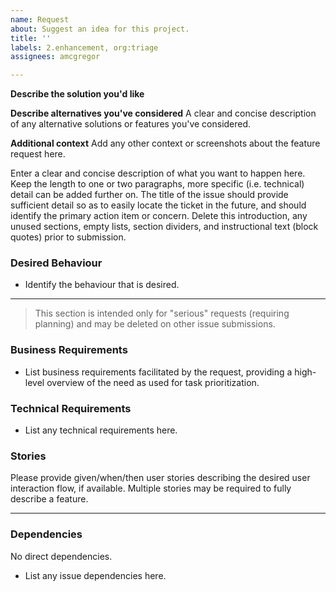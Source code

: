 ```yaml
---
name: Request
about: Suggest an idea for this project.
title: ''
labels: 2.enhancement, org:triage
assignees: amcgregor

---
```


**Describe the solution you'd like**


**Describe alternatives you've considered**
A clear and concise description of any alternative solutions or features you've considered.

**Additional context**
Add any other context or screenshots about the feature request here.



Enter a clear and concise description of what you want to happen here. Keep the length to one or two paragraphs, more specific (i.e. technical) detail can be added further on. The title of the issue should provide sufficient detail so as to easily locate the ticket in the future, and should identify the primary action item or concern. Delete this introduction, any unused sections, empty lists, section dividers, and instructional text (block quotes) prior to submission.


### Desired Behaviour

* Identify the behaviour that is desired.

---

> This section is intended only for "serious" requests (requiring planning) and may be deleted on other issue submissions.

### Business Requirements

* List business requirements facilitated by the request, providing a high-level overview of the need as used for task prioritization.


### Technical Requirements

* List any technical requirements here.


### Stories

Please provide given/when/then user stories describing the desired user interaction flow, if available. Multiple stories may be required to fully describe a feature.

---

### Dependencies

No direct dependencies.

* List any issue dependencies here.
